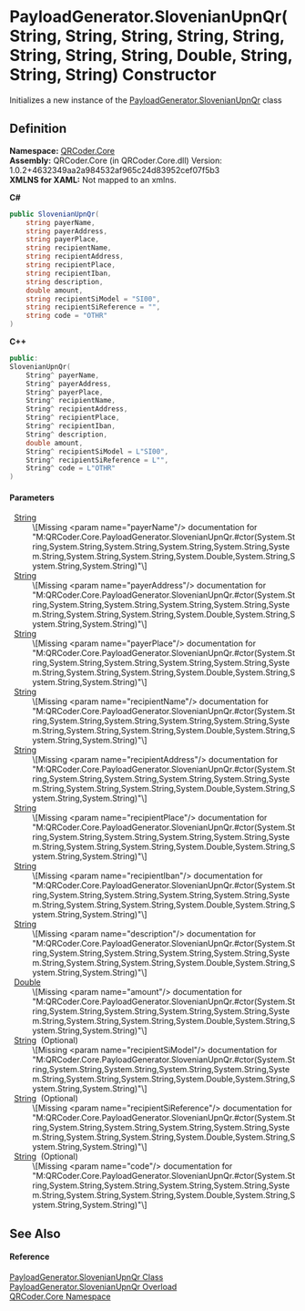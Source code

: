 # PayloadGenerator.SlovenianUpnQr(String, String, String, String, String, String, String, String, Double, String, String, String) Constructor


Initializes a new instance of the <a href="T_QRCoder_Core_PayloadGenerator_SlovenianUpnQr.md">PayloadGenerator.SlovenianUpnQr</a> class



## Definition
**Namespace:** <a href="N_QRCoder_Core.md">QRCoder.Core</a>  
**Assembly:** QRCoder.Core (in QRCoder.Core.dll) Version: 1.0.2+4632349aa2a984532af965c24d83952cef07f5b3  
**XMLNS for XAML:** Not mapped to an xmlns.

**C#**
``` C#
public SlovenianUpnQr(
	string payerName,
	string payerAddress,
	string payerPlace,
	string recipientName,
	string recipientAddress,
	string recipientPlace,
	string recipientIban,
	string description,
	double amount,
	string recipientSiModel = "SI00",
	string recipientSiReference = "",
	string code = "OTHR"
)
```
**C++**
``` C++
public:
SlovenianUpnQr(
	String^ payerName, 
	String^ payerAddress, 
	String^ payerPlace, 
	String^ recipientName, 
	String^ recipientAddress, 
	String^ recipientPlace, 
	String^ recipientIban, 
	String^ description, 
	double amount, 
	String^ recipientSiModel = L"SI00", 
	String^ recipientSiReference = L"", 
	String^ code = L"OTHR"
)
```



#### Parameters
<dl><dt>  <a href="https://learn.microsoft.com/dotnet/api/system.string" target="_blank" rel="noopener noreferrer">String</a></dt><dd>\[Missing &lt;param name="payerName"/&gt; documentation for "M:QRCoder.Core.PayloadGenerator.SlovenianUpnQr.#ctor(System.String,System.String,System.String,System.String,System.String,System.String,System.String,System.String,System.Double,System.String,System.String,System.String)"\]</dd><dt>  <a href="https://learn.microsoft.com/dotnet/api/system.string" target="_blank" rel="noopener noreferrer">String</a></dt><dd>\[Missing &lt;param name="payerAddress"/&gt; documentation for "M:QRCoder.Core.PayloadGenerator.SlovenianUpnQr.#ctor(System.String,System.String,System.String,System.String,System.String,System.String,System.String,System.String,System.Double,System.String,System.String,System.String)"\]</dd><dt>  <a href="https://learn.microsoft.com/dotnet/api/system.string" target="_blank" rel="noopener noreferrer">String</a></dt><dd>\[Missing &lt;param name="payerPlace"/&gt; documentation for "M:QRCoder.Core.PayloadGenerator.SlovenianUpnQr.#ctor(System.String,System.String,System.String,System.String,System.String,System.String,System.String,System.String,System.Double,System.String,System.String,System.String)"\]</dd><dt>  <a href="https://learn.microsoft.com/dotnet/api/system.string" target="_blank" rel="noopener noreferrer">String</a></dt><dd>\[Missing &lt;param name="recipientName"/&gt; documentation for "M:QRCoder.Core.PayloadGenerator.SlovenianUpnQr.#ctor(System.String,System.String,System.String,System.String,System.String,System.String,System.String,System.String,System.Double,System.String,System.String,System.String)"\]</dd><dt>  <a href="https://learn.microsoft.com/dotnet/api/system.string" target="_blank" rel="noopener noreferrer">String</a></dt><dd>\[Missing &lt;param name="recipientAddress"/&gt; documentation for "M:QRCoder.Core.PayloadGenerator.SlovenianUpnQr.#ctor(System.String,System.String,System.String,System.String,System.String,System.String,System.String,System.String,System.Double,System.String,System.String,System.String)"\]</dd><dt>  <a href="https://learn.microsoft.com/dotnet/api/system.string" target="_blank" rel="noopener noreferrer">String</a></dt><dd>\[Missing &lt;param name="recipientPlace"/&gt; documentation for "M:QRCoder.Core.PayloadGenerator.SlovenianUpnQr.#ctor(System.String,System.String,System.String,System.String,System.String,System.String,System.String,System.String,System.Double,System.String,System.String,System.String)"\]</dd><dt>  <a href="https://learn.microsoft.com/dotnet/api/system.string" target="_blank" rel="noopener noreferrer">String</a></dt><dd>\[Missing &lt;param name="recipientIban"/&gt; documentation for "M:QRCoder.Core.PayloadGenerator.SlovenianUpnQr.#ctor(System.String,System.String,System.String,System.String,System.String,System.String,System.String,System.String,System.Double,System.String,System.String,System.String)"\]</dd><dt>  <a href="https://learn.microsoft.com/dotnet/api/system.string" target="_blank" rel="noopener noreferrer">String</a></dt><dd>\[Missing &lt;param name="description"/&gt; documentation for "M:QRCoder.Core.PayloadGenerator.SlovenianUpnQr.#ctor(System.String,System.String,System.String,System.String,System.String,System.String,System.String,System.String,System.Double,System.String,System.String,System.String)"\]</dd><dt>  <a href="https://learn.microsoft.com/dotnet/api/system.double" target="_blank" rel="noopener noreferrer">Double</a></dt><dd>\[Missing &lt;param name="amount"/&gt; documentation for "M:QRCoder.Core.PayloadGenerator.SlovenianUpnQr.#ctor(System.String,System.String,System.String,System.String,System.String,System.String,System.String,System.String,System.Double,System.String,System.String,System.String)"\]</dd><dt>  <a href="https://learn.microsoft.com/dotnet/api/system.string" target="_blank" rel="noopener noreferrer">String</a>  (Optional)</dt><dd>\[Missing &lt;param name="recipientSiModel"/&gt; documentation for "M:QRCoder.Core.PayloadGenerator.SlovenianUpnQr.#ctor(System.String,System.String,System.String,System.String,System.String,System.String,System.String,System.String,System.Double,System.String,System.String,System.String)"\]</dd><dt>  <a href="https://learn.microsoft.com/dotnet/api/system.string" target="_blank" rel="noopener noreferrer">String</a>  (Optional)</dt><dd>\[Missing &lt;param name="recipientSiReference"/&gt; documentation for "M:QRCoder.Core.PayloadGenerator.SlovenianUpnQr.#ctor(System.String,System.String,System.String,System.String,System.String,System.String,System.String,System.String,System.Double,System.String,System.String,System.String)"\]</dd><dt>  <a href="https://learn.microsoft.com/dotnet/api/system.string" target="_blank" rel="noopener noreferrer">String</a>  (Optional)</dt><dd>\[Missing &lt;param name="code"/&gt; documentation for "M:QRCoder.Core.PayloadGenerator.SlovenianUpnQr.#ctor(System.String,System.String,System.String,System.String,System.String,System.String,System.String,System.String,System.Double,System.String,System.String,System.String)"\]</dd></dl>

## See Also


#### Reference
<a href="T_QRCoder_Core_PayloadGenerator_SlovenianUpnQr.md">PayloadGenerator.SlovenianUpnQr Class</a>  
<a href="Overload_QRCoder_Core_PayloadGenerator_SlovenianUpnQr__ctor.md">PayloadGenerator.SlovenianUpnQr Overload</a>  
<a href="N_QRCoder_Core.md">QRCoder.Core Namespace</a>  
